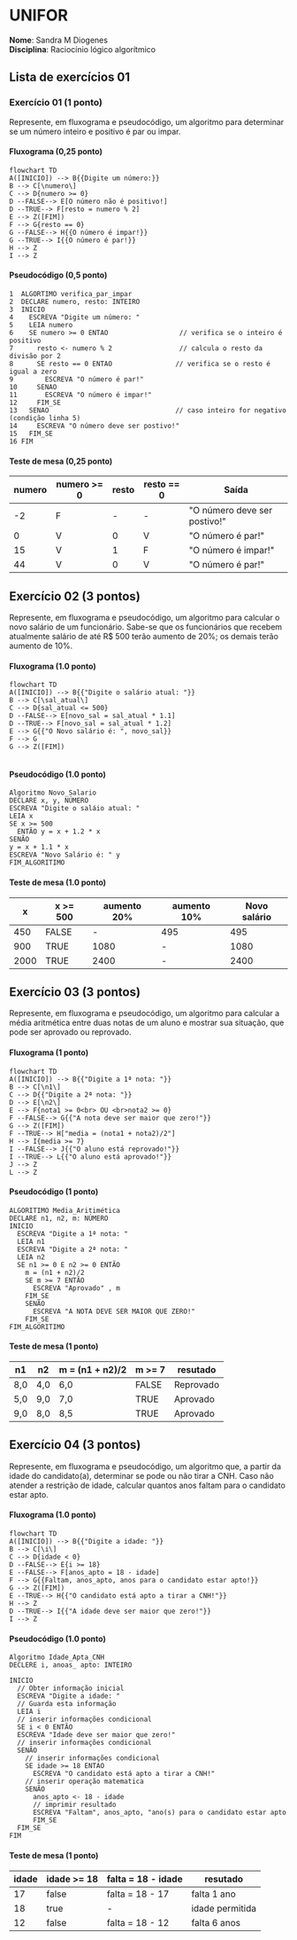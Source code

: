 
# UNIFOR
**Nome**: Sandra M Diogenes <br>
**Disciplina**: Raciocínio lógico algorítmico

## Lista de exercícios 01

### Exercício 01 (1 ponto)
Represente, em fluxograma e pseudocódigo, um algoritmo para determinar se um número inteiro e positivo é par ou impar.

#### Fluxograma (0,25 ponto)

```mermaid
flowchart TD
A([INICIO]) --> B{{Digite um número:}}
B --> C[\numero\]
C --> D{numero >= 0}
D --FALSE--> E[O número não é positivo!]
D --TRUE--> F[resto = numero % 2]
E --> Z([FIM])
F --> G{resto == 0}
G --FALSE--> H{{O número é impar!}}
G --TRUE--> I{{O número é par!}}
H --> Z
I --> Z
```

#### Pseudocódigo (0,5 ponto)
```
1  ALGORTIMO verifica_par_impar
2  DECLARE numero, resto: INTEIRO
3  INICIO
4    ESCREVA "Digite um número: "
5    LEIA numero
6    SE numero >= 0 ENTAO                  // verifica se o inteiro é positivo
7      resto <- numero % 2                 // calcula o resto da divisão por 2
8      SE resto == 0 ENTAO                // verifica se o resto é igual a zero
9        ESCREVA "O número é par!"
10     SENAO
11       ESCREVA "O número é impar!"
12     FIM_SE
13   SENAO                                // caso inteiro for negativo (condição linha 5)
14     ESCREVA "O número deve ser postivo!"
15   FIM_SE
16 FIM
```

#### Teste de mesa (0,25 ponto)
| numero | numero >= 0 | resto | resto == 0 |           Saída              |
|   --   |    --       |   --  |      --    |             --               | 
|   -2   |     F       |   -   |     -      | "O número deve ser postivo!" |
|    0   |     V       |   0   |     V      |      "O número é par!"       |
|   15   |     V       |   1   |     F      |     "O número é impar!"      |
|   44   |     V       |   0   |     V      |      "O número é par!"       |

## Exercício 02 (3 pontos)
Represente, em fluxograma e pseudocódigo, um algoritmo para calcular o novo salário de um funcionário. 
Sabe-se que os funcionários que recebem atualmente salário de até R$ 500 terão aumento de 20%; os demais terão aumento de 10%.

#### Fluxograma (1.0 ponto)

```mermaid
flowchart TD
A([INICIO]) --> B{{"Digite o salário atual: "}}
B --> C[\sal_atual\]
C --> D{sal_atual <= 500}
D --FALSE--> E[novo_sal = sal_atual * 1.1]
D --TRUE--> F[novo_sal = sal_atual * 1.2]
E --> G{{"O Novo salário é: ", novo_sal}}
F --> G
G --> Z([FIM])


```

#### Pseudocódigo (1.0 ponto)

```
Algoritmo Novo_Salario
DECLARE x, y, NÚMERO
ESCREVA "Digite o saláio atual: "
LEIA x
SE x >= 500
  ENTÃO y = x + 1.2 * x
SENÃO
y = x + 1.1 * x
ESCREVA "Novo Salário é: " y
FIM_ALGORITIMO

```

#### Teste de mesa (1.0 ponto)

|     x    | x >= 500 | aumento 20%| aumento 10%  | Novo salário | 
|    --    |   --     |      --    |      --      |      --      | 
|   450    |   FALSE  |     -      |      495     |     495      |
|   900    |   TRUE   |    1080    |       -      |    1080      |
|  2000    |   TRUE   |    2400    |       -      |    2400      |
## Exercício 03 (3 pontos)
Represente, em fluxograma e pseudocódigo, um algoritmo para calcular a média aritmética entre duas notas de um aluno e mostrar sua situação, que pode ser aprovado ou reprovado.

#### Fluxograma (1 ponto)

```mermaid
flowchart TD
A([INICIO]) --> B{{"Digite a 1ª nota: "}}
B --> C[\n1\]
C --> D{{"Digite a 2ª nota: "}}
D --> E[\n2\]
E --> F{nota1 >= 0<br> OU <br>nota2 >= 0} 
F --FALSE--> G{{"A nota deve ser maior que zero!"}}
G --> Z([FIM])
F --TRUE--> H["media = (nota1 + nota2)/2"]
H --> I{media >= 7}
I --FALSE--> J{{"O aluno está reprovado!"}}
I --TRUE--> L{{"O aluno está aprovado!"}}
J --> Z
L --> Z
```

#### Pseudocódigo (1 ponto)

```
ALGORITIMO Media_Aritimética
DECLARE n1, n2, m: NÚMERO
INICIO
  ESCREVA "Digite a 1ª nota: "
  LEIA n1
  ESCREVA "Digite a 2ª nota: "
  LEIA n2
  SE n1 >= 0 E n2 >= 0 ENTÃO 
    m = (n1 + n2)/2
    SE m >= 7 ENTÃO
      ESCREVA "Aprovado" , m
    FIM_SE
    SENÃO
      ESCREVA "A NOTA DEVE SER MAIOR QUE ZERO!"
    FIM_SE
FIM_ALGORITIMO

```

#### Teste de mesa (1 ponto)

|  n1  |  n2  | m = (n1 + n2)/2 | m >= 7 |  resutado  | 
|  --  |  --  |        --       |  --    |     --     | 
| 8,0  |  4,0 |      6,0        | FALSE  | Reprovado  |
| 5,0  |  9,0 |      7,0        | TRUE   | Aprovado   |
| 9,0  |  8,0 |      8,5        | TRUE   | Aprovado   |
## Exercício 04 (3 pontos)
Represente, em fluxograma e pseudocódigo, um algoritmo que, a partir da idade do candidato(a), determinar se pode ou não tirar a CNH. 
Caso não atender a restrição de idade, calcular quantos anos faltam para o candidato estar apto.

#### Fluxograma (1.0 ponto)

```mermaid
flowchart TD
A([INICIO]) --> B{{"Digite a idade: "}}
B --> C[\i\]
C --> D{idade < 0}
D --FALSE--> E{i >= 18}
E --FALSE--> F[anos_apto = 18 - idade]
F --> G{{Faltam, anos_apto, anos para o candidato estar apto!}}
G --> Z([FIM])
E --TRUE--> H{{"O candidato está apto a tirar a CNH!"}}
H --> Z
D --TRUE--> I{{"A idade deve ser maior que zero!"}}
I --> Z
```

#### Pseudocódigo (1.0 ponto)

```
Algoritmo Idade_Apta_CNH
DECLERE i, anoas_ apto: INTEIRO

INICIO
  // Obter informação inicial
  ESCREVA "Digite a idade: "
  // Guarda esta informação
  LEIA i
  // inserir informações condicional
  SE i < 0 ENTÃO
  ESCREVA "Idade deve ser maior que zero!"
  // inserir informações condicional
  SENÃO
    // inserir informações condicional
    SE idade >= 18 ENTAO
      ESCREVA "O candidato está apto a tirar a CNH!"
    // inserir operação matematica
    SENÃO
      anos_apto <- 18 - idade
      // imprimir resultado
      ESCREVA "Faltam", anos_apto, "ano(s) para o candidato estar apto
      FIM_SE
  FIM_SE
FIM
```
#### Teste de mesa (1 ponto)

| idade | idade >= 18 | falta = 18 - idade |   resutado    | 
|  --   |     --      |        --          |       --      | 
|   17  |  false      | falta = 18 - 17    |  falta 1 ano  |
|   18  |   true      |         -          |idade permitida|
|   12  |   false     | falta = 18 - 12    |  falta 6 anos |
